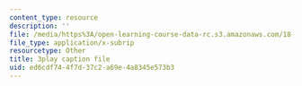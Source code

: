 ```yaml
---
content_type: resource
description: ''
file: /media/https%3A/open-learning-course-data-rc.s3.amazonaws.com/18-03sc-differential-equations-fall-2011/ed6cdf744f7d37c2a69e4a8345e573b3_JNsNgXKFgdo.srt
file_type: application/x-subrip
resourcetype: Other
title: 3play caption file
uid: ed6cdf74-4f7d-37c2-a69e-4a8345e573b3
---
```

